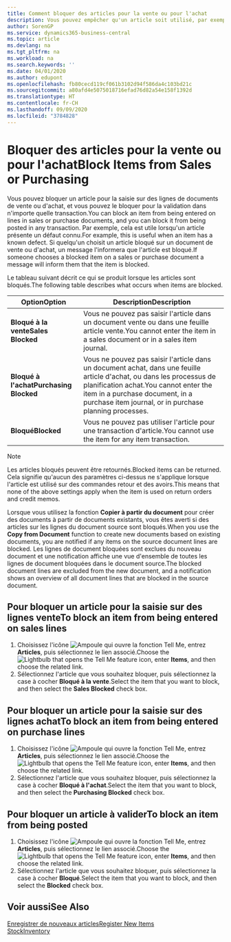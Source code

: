 ```yaml
---
title: Comment bloquer des articles pour la vente ou pour l'achat
description: Vous pouvez empêcher qu'un article soit utilisé, par exemple, dans des documents de vente ou d'achat.
author: SorenGP
ms.service: dynamics365-business-central
ms.topic: article
ms.devlang: na
ms.tgt_pltfrm: na
ms.workload: na
ms.search.keywords: ''
ms.date: 04/01/2020
ms.author: edupont
ms.openlocfilehash: fb80cecd119cf061b3102d94f586da4c103bd21c
ms.sourcegitcommit: a80afd4e5075018716efad76d82a54e158f1392d
ms.translationtype: HT
ms.contentlocale: fr-CH
ms.lasthandoff: 09/09/2020
ms.locfileid: "3784828"
---
```

# <a name="block-items-from-sales-or-purchasing"></a><span data-ttu-id="c5bcc-103">Bloquer des articles pour la vente ou pour l'achat</span><span class="sxs-lookup"><span data-stu-id="c5bcc-103">Block Items from Sales or Purchasing</span></span>
<span data-ttu-id="c5bcc-104">Vous pouvez bloquer un article pour la saisie sur des lignes de documents de vente ou d'achat, et vous pouvez le bloquer pour la validation dans n'importe quelle transaction.</span><span class="sxs-lookup"><span data-stu-id="c5bcc-104">You can block an item from being entered on lines in sales or purchase documents, and you can block it from being posted in any transaction.</span></span> <span data-ttu-id="c5bcc-105">Par exemple, cela est utile lorsqu'un article présente un défaut connu.</span><span class="sxs-lookup"><span data-stu-id="c5bcc-105">For example, this is useful when an item has a known defect.</span></span> <span data-ttu-id="c5bcc-106">Si quelqu'un choisit un article bloqué sur un document de vente ou d'achat, un message l'informera que l'article est bloqué.</span><span class="sxs-lookup"><span data-stu-id="c5bcc-106">If someone chooses a blocked item on a sales or purchase document a message will inform them that the item is blocked.</span></span>

<span data-ttu-id="c5bcc-107">Le tableau suivant décrit ce qui se produit lorsque les articles sont bloqués.</span><span class="sxs-lookup"><span data-stu-id="c5bcc-107">The following table describes what occurs when items are blocked.</span></span>  

|<span data-ttu-id="c5bcc-108">Option</span><span class="sxs-lookup"><span data-stu-id="c5bcc-108">Option</span></span>|<span data-ttu-id="c5bcc-109">Description</span><span class="sxs-lookup"><span data-stu-id="c5bcc-109">Description</span></span>|  
|--------------------|------------|  
|<span data-ttu-id="c5bcc-110">**Bloqué à la vente**</span><span class="sxs-lookup"><span data-stu-id="c5bcc-110">**Sales Blocked**</span></span>|<span data-ttu-id="c5bcc-111">Vous ne pouvez pas saisir l'article dans un document vente ou dans une feuille article vente.</span><span class="sxs-lookup"><span data-stu-id="c5bcc-111">You cannot enter the item in a sales document or in a sales item journal.</span></span>|  
|<span data-ttu-id="c5bcc-112">**Bloqué à l'achat**</span><span class="sxs-lookup"><span data-stu-id="c5bcc-112">**Purchasing Blocked**</span></span>|<span data-ttu-id="c5bcc-113">Vous ne pouvez pas saisir l'article dans un document achat, dans une feuille article d'achat, ou dans les processus de planification achat.</span><span class="sxs-lookup"><span data-stu-id="c5bcc-113">You cannot enter the item in a purchase document, in a purchase item journal, or in purchase planning processes.</span></span>|  
|<span data-ttu-id="c5bcc-114">**Bloqué**</span><span class="sxs-lookup"><span data-stu-id="c5bcc-114">**Blocked**</span></span>|<span data-ttu-id="c5bcc-115">Vous ne pouvez pas utiliser l'article pour une transaction d'article.</span><span class="sxs-lookup"><span data-stu-id="c5bcc-115">You cannot use the item for any item transaction.</span></span>|  

> [!NOTE]
> <span data-ttu-id="c5bcc-116">Les articles bloqués peuvent être retournés.</span><span class="sxs-lookup"><span data-stu-id="c5bcc-116">Blocked items can be returned.</span></span> <span data-ttu-id="c5bcc-117">Cela signifie qu'aucun des paramètres ci-dessus ne s'applique lorsque l'article est utilisé sur des commandes retour et des avoirs.</span><span class="sxs-lookup"><span data-stu-id="c5bcc-117">This means that none of the above settings apply when the item is used on return orders and credit memos.</span></span>

<span data-ttu-id="c5bcc-118">Lorsque vous utilisez la fonction **Copier à partir du document** pour créer des documents à partir de documents existants, vous êtes averti si des articles sur les lignes du document source sont bloqués.</span><span class="sxs-lookup"><span data-stu-id="c5bcc-118">When you use the **Copy from Document** function to create new documents based on existing documents, you are notified if any items on the source document lines are blocked.</span></span> <span data-ttu-id="c5bcc-119">Les lignes de document bloquées sont exclues du nouveau document et une notification affiche une vue d'ensemble de toutes les lignes de document bloquées dans le document source.</span><span class="sxs-lookup"><span data-stu-id="c5bcc-119">The blocked document lines are excluded from the new document, and a notification shows an overview of all document lines that are blocked in the source document.</span></span>

## <a name="to-block-an-item-from-being-entered-on-sales-lines"></a><span data-ttu-id="c5bcc-120">Pour bloquer un article pour la saisie sur des lignes vente</span><span class="sxs-lookup"><span data-stu-id="c5bcc-120">To block an item from being entered on sales lines</span></span>  
1.  <span data-ttu-id="c5bcc-121">Choisissez l'icône ![Ampoule qui ouvre la fonction Tell Me](media/ui-search/search_small.png "Dites-moi ce que vous voulez faire"), entrez **Articles**, puis sélectionnez le lien associé.</span><span class="sxs-lookup"><span data-stu-id="c5bcc-121">Choose the ![Lightbulb that opens the Tell Me feature](media/ui-search/search_small.png "Tell me what you want to do") icon, enter **Items**, and then choose the related link.</span></span>  
2.  <span data-ttu-id="c5bcc-122">Sélectionnez l'article que vous souhaitez bloquer, puis sélectionnez la case à cocher **Bloqué à la vente**.</span><span class="sxs-lookup"><span data-stu-id="c5bcc-122">Select the item that you want to block, and then select the **Sales Blocked** check box.</span></span>  

## <a name="to-block-an-item-from-being-entered-on-purchase-lines"></a><span data-ttu-id="c5bcc-123">Pour bloquer un article pour la saisie sur des lignes achat</span><span class="sxs-lookup"><span data-stu-id="c5bcc-123">To block an item from being entered on purchase lines</span></span>  
1.  <span data-ttu-id="c5bcc-124">Choisissez l'icône ![Ampoule qui ouvre la fonction Tell Me](media/ui-search/search_small.png "Dites-moi ce que vous voulez faire"), entrez **Articles**, puis sélectionnez le lien associé.</span><span class="sxs-lookup"><span data-stu-id="c5bcc-124">Choose the ![Lightbulb that opens the Tell Me feature](media/ui-search/search_small.png "Tell me what you want to do") icon, enter **Items**, and then choose the related link.</span></span>  
2.  <span data-ttu-id="c5bcc-125">Sélectionnez l'article que vous souhaitez bloquer, puis sélectionnez la case à cocher **Bloqué à l'achat**.</span><span class="sxs-lookup"><span data-stu-id="c5bcc-125">Select the item that you want to block, and then select the **Purchasing Blocked** check box.</span></span>  

## <a name="to-block-an-item-from-being-posted"></a><span data-ttu-id="c5bcc-126">Pour bloquer un article à valider</span><span class="sxs-lookup"><span data-stu-id="c5bcc-126">To block an item from being posted</span></span>
1. <span data-ttu-id="c5bcc-127">Choisissez l'icône ![Ampoule qui ouvre la fonction Tell Me](media/ui-search/search_small.png "Dites-moi ce que vous voulez faire"), entrez **Articles**, puis sélectionnez le lien associé.</span><span class="sxs-lookup"><span data-stu-id="c5bcc-127">Choose the ![Lightbulb that opens the Tell Me feature](media/ui-search/search_small.png "Tell me what you want to do") icon, enter **Items**, and then choose the related link.</span></span>
2. <span data-ttu-id="c5bcc-128">Sélectionnez l'article que vous souhaitez bloquer, puis sélectionnez la case à cocher **Bloqué**.</span><span class="sxs-lookup"><span data-stu-id="c5bcc-128">Select the item that you want to block, and then select the **Blocked** check box.</span></span>

## <a name="see-also"></a><span data-ttu-id="c5bcc-129">Voir aussi</span><span class="sxs-lookup"><span data-stu-id="c5bcc-129">See Also</span></span>  
[<span data-ttu-id="c5bcc-130">Enregistrer de nouveaux articles</span><span class="sxs-lookup"><span data-stu-id="c5bcc-130">Register New Items</span></span>](inventory-how-register-new-items.md)  
[<span data-ttu-id="c5bcc-131">Stock</span><span class="sxs-lookup"><span data-stu-id="c5bcc-131">Inventory</span></span>](inventory-manage-inventory.md)  
